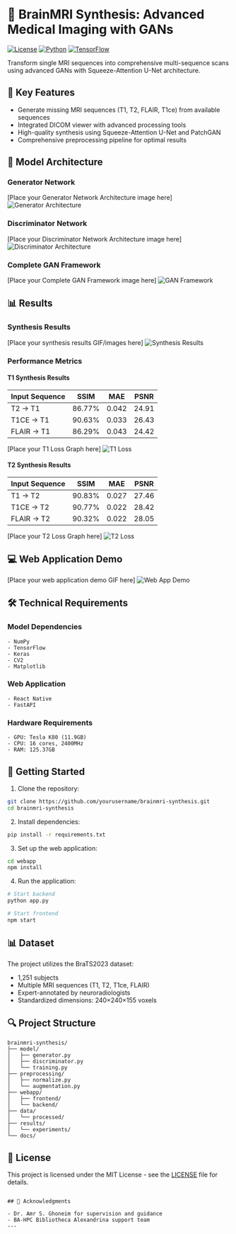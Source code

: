 # 🧠 BrainMRI Synthesis: Advanced Medical Imaging with GANs

[![License](https://img.shields.io/badge/License-MIT-blue.svg)](LICENSE)
[![Python](https://img.shields.io/badge/Python-3.8%2B-blue)](https://www.python.org/)
[![TensorFlow](https://img.shields.io/badge/TensorFlow-2.0%2B-orange)](https://www.tensorflow.org/)

Transform single MRI sequences into comprehensive multi-sequence scans using advanced GANs with Squeeze-Attention U-Net architecture.

## 🌟 Key Features

- Generate missing MRI sequences (T1, T2, FLAIR, T1ce) from available sequences
- Integrated DICOM viewer with advanced processing tools
- High-quality synthesis using Squeeze-Attention U-Net and PatchGAN
- Comprehensive preprocessing pipeline for optimal results

## 🎯 Model Architecture

### Generator Network
[Place your Generator Network Architecture image here]
![Generator Architecture](path/to/generator_architecture.png)

### Discriminator Network
[Place your Discriminator Network Architecture image here]
![Discriminator Architecture](path/to/discriminator_architecture.png)

### Complete GAN Framework
[Place your Complete GAN Framework image here]
![GAN Framework](path/to/gan_framework.png)

## 📊 Results

### Synthesis Results
[Place your synthesis results GIF/images here]
![Synthesis Results](path/to/synthesis_results.gif)

### Performance Metrics

#### T1 Synthesis Results
| Input Sequence | SSIM    | MAE   | PSNR   |
|----------------|---------|-------|---------|
| T2 → T1        | 86.77%  | 0.042 | 24.91  |
| T1CE → T1      | 90.63%  | 0.033 | 26.43  |
| FLAIR → T1     | 86.29%  | 0.043 | 24.42  |

[Place your T1 Loss Graph here]
![T1 Loss](path/to/t1_loss.png)

#### T2 Synthesis Results
| Input Sequence | SSIM    | MAE   | PSNR   |
|----------------|---------|-------|---------|
| T1 → T2        | 90.83%  | 0.027 | 27.46  |
| T1CE → T2      | 90.77%  | 0.022 | 28.42  |
| FLAIR → T2     | 90.32%  | 0.022 | 28.05  |

[Place your T2 Loss Graph here]
![T2 Loss](path/to/t2_loss.png)

## 💻 Web Application Demo
[Place your web application demo GIF here]
![Web App Demo](path/to/webapp_demo.gif)

## 🛠️ Technical Requirements

### Model Dependencies
```
- NumPy
- TensorFlow
- Keras
- CV2
- Matplotlib
```

### Web Application
```
- React Native
- FastAPI
```

### Hardware Requirements
```
- GPU: Tesla K80 (11.9GB)
- CPU: 16 cores, 2400MHz
- RAM: 125.37GB
```

## 🚀 Getting Started

1. Clone the repository:
```bash
git clone https://github.com/yourusername/brainmri-synthesis.git
cd brainmri-synthesis
```

2. Install dependencies:
```bash
pip install -r requirements.txt
```

3. Set up the web application:
```bash
cd webapp
npm install
```

4. Run the application:
```bash
# Start backend
python app.py

# Start frontend
npm start
```

## 📊 Dataset

The project utilizes the BraTS2023 dataset:
- 1,251 subjects
- Multiple MRI sequences (T1, T2, T1ce, FLAIR)
- Expert-annotated by neuroradiologists
- Standardized dimensions: 240×240×155 voxels

## 🔍 Project Structure
```
brainmri-synthesis/
├── model/
│   ├── generator.py
│   ├── discriminator.py
│   └── training.py
├── preprocessing/
│   ├── normalize.py
│   └── augmentation.py
├── webapp/
│   ├── frontend/
│   └── backend/
├── data/
│   └── processed/
├── results/
│   └── experiments/
└── docs/
```

## 📄 License

This project is licensed under the MIT License - see the [LICENSE](LICENSE) file for details.

```

## 🙏 Acknowledgments

- Dr. Amr S. Ghoneim for supervision and guidance
- BA-HPC Bibliotheca Alexandrina support team
---

